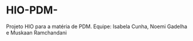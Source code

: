 # HIO-PDM-
Projeto HIO para a matéria de PDM. Equipe: Isabela Cunha, Noemi Gadelha e Muskaan Ramchandani

